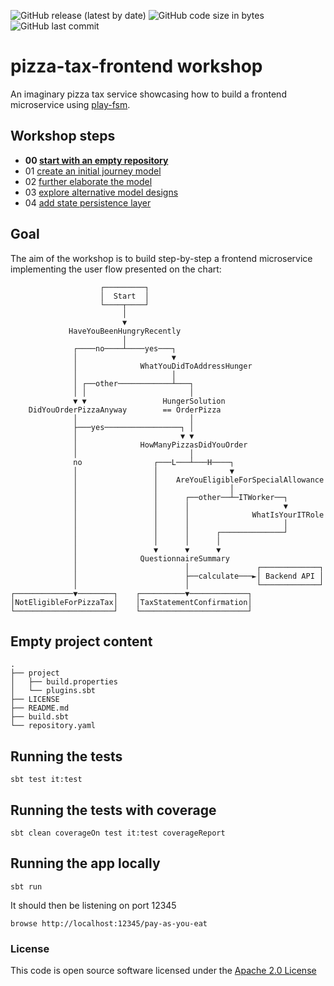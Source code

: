 ![GitHub release (latest by date)](https://img.shields.io/github/v/release/hmrc/pizza-tax-frontend) ![GitHub code size in bytes](https://img.shields.io/github/languages/code-size/hmrc/pizza-tax-frontend) ![GitHub last commit](https://img.shields.io/github/last-commit/hmrc/pizza-tax-frontend)

# pizza-tax-frontend workshop

An imaginary pizza tax service showcasing how to build a frontend microservice using [play-fsm](https://github.com/hmrc/play-fsm).

## Workshop steps

- **00 [start with an empty repository](https://github.com/hmrc/pizza-tax-frontend-workshop/tree/master#readme)**
- 01 [create an initial journey model](https://github.com/hmrc/pizza-tax-frontend-workshop/tree/step-01-create-a-journey#readme)
- 02 [further elaborate the model](https://github.com/hmrc/pizza-tax-frontend-workshop/tree/step-02-extend-journey-model#readme)
- 03 [explore alternative model designs](https://github.com/hmrc/pizza-tax-frontend-workshop/tree/step-03-alternative-model-design#readme)
- 04 [add state persistence layer](https://github.com/hmrc/pizza-tax-frontend-workshop/tree/step-04-configure-state-persistence-layer#readme)

## Goal

The aim of the workshop is to build step-by-step a frontend microservice implementing the user flow presented on the chart:

                        ┌─────────┐
                        │  Start  │
                        └────┬────┘
                             │
                             ▼
                 HaveYouBeenHungryRecently
                             │
                  ┌────no────┴────yes───┐
                  │                     ▼
                  │              WhatYouDidToAddressHunger
                  │                     │
                  │ ┌──other────────────┴───┐
                  │ │                       │
                  ▼ ▼                 HungerSolution
        DidYouOrderPizzaAnyway        == OrderPizza
                  │                         │
                  ├───yes─────────────────┐ │
                  │                       ▼ ▼
                  │              HowManyPizzasDidYouOrder
                  │                         │
                  no                ┌───L───┴───H────┐
                  │                 │                ▼
                  │                 │    AreYouEligibleForSpecialAllowance
                  │                 │                │
                  │                 │      ┌──other──┴─ITWorker──┐
                  │                 │      │                     ▼
                  │                 │      │              WhatIsYourITRole
                  │                 │      │                     │
                  │                 │      │      ┌──────────────┘
                  │                 │      │      │
                  │                 ▼      ▼      ▼
                  │              QuestionnaireSummary
                  │                        │               ┌─────────────┐
                  │                        ├──calculate───►│ Backend API │
                  │                        │               └─────────────┘
    ┌─────────────▼────────┐    ┌──────────▼─────────────┐
    │NotEligibleForPizzaTax│    │TaxStatementConfirmation│
    └──────────────────────┘    └────────────────────────┘

## Empty project content

    .
    ├── project
    │   ├── build.properties
    │   └── plugins.sbt
    ├── LICENSE
    ├── README.md
    ├── build.sbt
    └── repository.yaml

## Running the tests

    sbt test it:test

## Running the tests with coverage

    sbt clean coverageOn test it:test coverageReport

## Running the app locally

    sbt run

It should then be listening on port 12345

    browse http://localhost:12345/pay-as-you-eat

### License

This code is open source software licensed under the [Apache 2.0 License]("http://www.apache.org/licenses/LICENSE-2.0.html")
